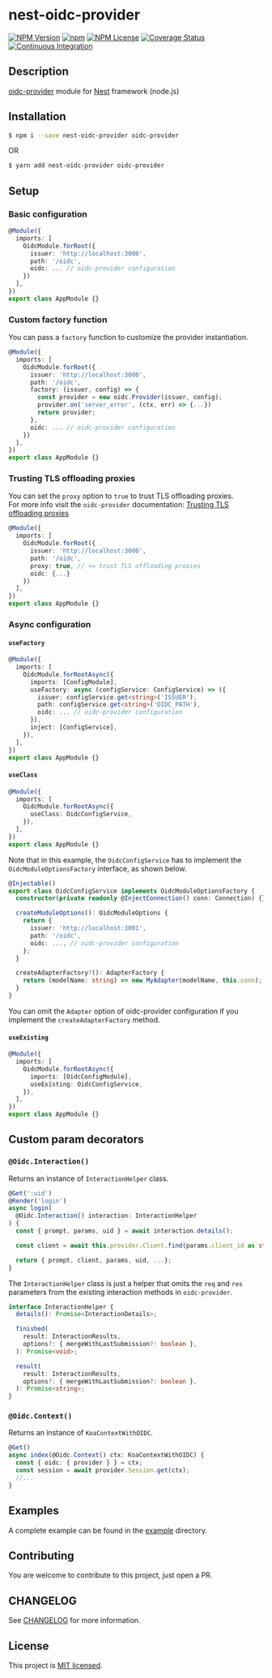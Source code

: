 # nest-oidc-provider

[![NPM Version](https://img.shields.io/npm/v/nest-oidc-provider.svg)](https://www.npmjs.com/package/nest-oidc-provider)
[![npm](https://img.shields.io/npm/dw/nest-oidc-provider)](https://www.npmjs.com/package/nest-oidc-provider)
[![NPM License](https://img.shields.io/npm/l/nest-oidc-provider)](https://github.com/adrianbrs/nest-oidc-provider/blob/main/LICENSE)
[![Coverage Status](https://coveralls.io/repos/github/adrianbrs/nest-oidc-provider/badge.svg?branch=main)](https://coveralls.io/github/adrianbrs/nest-oidc-provider?branch=main)
[![Continuous Integration](https://github.com/adrianbrs/nest-oidc-provider/actions/workflows/test.yml/badge.svg)](https://github.com/adrianbrs/nest-oidc-provider/actions/workflows/test.yml)

## Description

[oidc-provider](https://github.com/panva/node-oidc-provider) module for [Nest](https://github.com/nestjs/nest) framework (node.js)

## Installation

```bash
$ npm i --save nest-oidc-provider oidc-provider
```

OR

```bash
$ yarn add nest-oidc-provider oidc-provider
```

## Setup

### Basic configuration

```ts
@Module({
  imports: [
    OidcModule.forRoot({
      issuer: 'http://localhost:3000',
      path: '/oidc',
      oidc: ... // oidc-provider configuration
    })
  ],
})
export class AppModule {}
```

### Custom factory function

You can pass a `factory` function to customize the provider instantiation.

```ts
@Module({
  imports: [
    OidcModule.forRoot({
      issuer: 'http://localhost:3000',
      path: '/oidc',
      factory: (issuer, config) => {
        const provider = new oidc.Provider(issuer, config);
        provider.on('server_error', (ctx, err) => {...})
        return provider;
      },
      oidc: ... // oidc-provider configuration
    })
  ],
})
export class AppModule {}
```

### Trusting TLS offloading proxies

You can set the `proxy` option to `true` to trust TLS offloading proxies.\
For more info visit the `oidc-provider` documentation: [Trusting TLS offloading proxies](https://github.com/panva/node-oidc-provider/blob/v7.12.0/docs/README.md#trusting-tls-offloading-proxies)

```ts
@Module({
  imports: [
    OidcModule.forRoot({
      issuer: 'http://localhost:3000',
      path: '/oidc',
      proxy: true, // <= trust TLS offloading proxies
      oidc: {...}
    })
  ],
})
export class AppModule {}
```

### Async configuration

#### `useFactory`

```ts
@Module({
  imports: [
    OidcModule.forRootAsync({
      imports: [ConfigModule],
      useFactory: async (configService: ConfigService) => ({
        issuer: configService.get<string>('ISSUER'),
        path: configService.get<string>('OIDC_PATH'),
        oidc: ... // oidc-provider configuration
      }),
      inject: [ConfigService],
    }),
  ],
})
export class AppModule {}
```

#### `useClass`

```ts
@Module({
  imports: [
    OidcModule.forRootAsync({
      useClass: OidcConfigService,
    }),
  ],
})
export class AppModule {}
```

Note that in this example, the `OidcConfigService` has to implement the `OidcModuleOptionsFactory` interface, as shown below.

```ts
@Injectable()
export class OidcConfigService implements OidcModuleOptionsFactory {
  constructor(private readonly @InjectConnection() conn: Connection) {}

  createModuleOptions(): OidcModuleOptions {
    return {
      issuer: 'http://localhost:3001',
      path: '/oidc',
      oidc: ..., // oidc-provider configuration
    };
  }

  createAdapterFactory?(): AdapterFactory {
    return (modelName: string) => new MyAdapter(modelName, this.conn);
  }
}
```

You can omit the `Adapter` option of oidc-provider configuration if you implement the `createAdapterFactory` method.

#### `useExisting`

```ts
@Module({
  imports: [
    OidcModule.forRootAsync({
      imports: [OidcConfigModule],
      useExisting: OidcConfigService,
    }),
  ],
})
export class AppModule {}
```

## Custom param decorators

### `@Oidc.Interaction()`

Returns an instance of `InteractionHelper` class.

```ts
@Get(':uid')
@Render('login')
async login(
  @Oidc.Interaction() interaction: InteractionHelper
) {
  const { prompt, params, uid } = await interaction.details();

  const client = await this.provider.Client.find(params.client_id as string);

  return { prompt, client, params, uid, ...};
}
```

The `InteractionHelper` class is just a helper that omits the `req` and `res` parameters from the existing interaction methods in `oidc-provider`.

```ts
interface InteractionHelper {
  details(): Promise<InteractionDetails>;

  finished(
    result: InteractionResults,
    options?: { mergeWithLastSubmission?: boolean },
  ): Promise<void>;

  result(
    result: InteractionResults,
    options?: { mergeWithLastSubmission?: boolean },
  ): Promise<string>;
}
```

### `@Oidc.Context()`

Returns an instance of `KoaContextWithOIDC`.

```ts
@Get()
async index(@Oidc.Context() ctx: KoaContextWithOIDC) {
  const { oidc: { provider } } = ctx;
  const session = await provider.Session.get(ctx);
  //...
}
```

## Examples

A complete example can be found in the [example](example) directory.

## Contributing

You are welcome to contribute to this project, just open a PR.

## CHANGELOG

See [CHANGELOG](CHANGELOG.md) for more information.

## License

This project is [MIT licensed](LICENSE).
